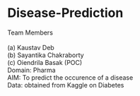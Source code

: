 # Disease-Prediction
Team Members<br/>  
(a) Kaustav Deb  
(b) Sayantika Chakraborty  
(c) Oiendrila Basak (POC)<br/>
Domain: Pharma<br/>
AIM: To predict the occurence of a disease<br/>
Data: obtained from Kaggle on Diabetes
